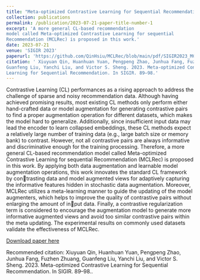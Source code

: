 ```yaml
---
title: "Meta-optimized Contrastive Learning for Sequential Recommendation"
collection: publications
permalink: /publication/2023-07-21-paper-title-number-1
excerpt: 'A more general CL-based recommendation
model called Meta-optimized Contrastive Learning for sequential
Recommendation (MCLRec) is proposed in this work.'
date: 2023-07-21
venue: 'SIGIR 2023'
paperurl: 'https://github.com/QinHsiu/MCLRec/blob/main/pdf/SIGIR2023_MCLRec.pdf'
citation: ' Xiuyuan Qin, Huanhuan Yuan, Pengpeng Zhao, Junhua Fang, Fuzhen Zhuang,
Guanfeng Liu, Yanchi Liu, and Victor S. Sheng. 2023. Meta-optimized Contrastive
Learning for Sequential Recommendation. In SIGIR. 89–98.'
---
```

Contrastive Learning (CL) performances as a rising approach to
address the challenge of sparse and noisy recommendation data.
Although having achieved promising results, most existing CL methods only perform either hand-crafted data or model augmentation
for generating contrastive pairs to find a proper augmentation
operation for different datasets, which makes the model hard to
generalize. Additionally, since insufficient input data may lead the
encoder to learn collapsed embeddings, these CL methods expect
a relatively large number of training data (e.g., large batch size
or memory bank) to contrast. However, not all contrastive pairs
are always informative and discriminative enough for the training
processing. Therefore, a more general CL-based recommendation
model called Meta-optimized Contrastive Learning for sequential
Recommendation (MCLRec) is proposed in this work. By applying both data augmentation and learnable model augmentation
operations, this work innovates the standard CL framework by contrasting data and model augmented views for adaptively capturing
the informative features hidden in stochastic data augmentation.
Moreover, MCLRec utilizes a meta-learning manner to guide the
updating of the model augmenters, which helps to improve the
quality of contrastive pairs without enlarging the amount of input data. Finally, a contrastive regularization term is considered to
encourage the augmentation model to generate more informative
augmented views and avoid too similar contrastive pairs within the meta updating. The experimental results on commonly used
datasets validate the effectiveness of MCLRec.

[Download paper here](https://arxiv.org/pdf/2304.07763v1.pdf)

Recommended citation: Xiuyuan Qin, Huanhuan Yuan, Pengpeng Zhao, Junhua Fang, Fuzhen Zhuang,
Guanfeng Liu, Yanchi Liu, and Victor S. Sheng. 2023. Meta-optimized Contrastive
Learning for Sequential Recommendation. In SIGIR. 89–98..
